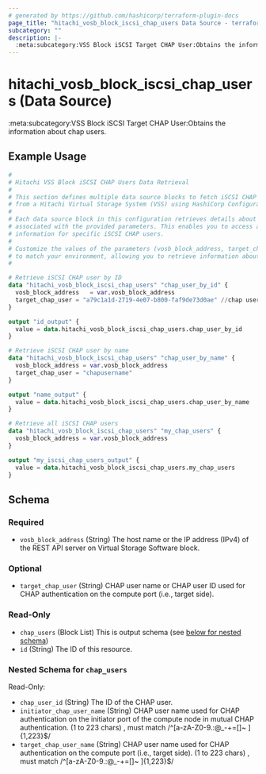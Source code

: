 ```yaml
---
# generated by https://github.com/hashicorp/terraform-plugin-docs
page_title: "hitachi_vosb_block_iscsi_chap_users Data Source - terraform-provider-hitachi"
subcategory: ""
description: |-
  :meta:subcategory:VSS Block iSCSI Target CHAP User:Obtains the information about chap users.
---
```


# hitachi_vosb_block_iscsi_chap_users (Data Source)

:meta:subcategory:VSS Block iSCSI Target CHAP User:Obtains the information about chap users.

## Example Usage

```terraform
#
# Hitachi VSS Block iSCSI CHAP Users Data Retrieval
#
# This section defines multiple data source blocks to fetch iSCSI CHAP user information
# from a Hitachi Virtual Storage System (VSS) using HashiCorp Configuration Language (HCL).
#
# Each data source block in this configuration retrieves details about iSCSI CHAP users
# associated with the provided parameters. This enables you to access authentication
# information for specific iSCSI CHAP users.
#
# Customize the values of the parameters (vosb_block_address, target_chap_user) as needed
# to match your environment, allowing you to retrieve information about the desired iSCSI CHAP users.
#

# Retrieve iSCSI CHAP user by ID
data "hitachi_vosb_block_iscsi_chap_users" "chap_user_by_id" {
  vosb_block_address   = var.vosb_block_address
  target_chap_user = "a79c1a1d-2719-4e07-b800-faf9de73d0ae" //chap user id
}

output "id_output" {
  value = data.hitachi_vosb_block_iscsi_chap_users.chap_user_by_id
}

# Retrieve iSCSI CHAP user by name
data "hitachi_vosb_block_iscsi_chap_users" "chap_user_by_name" {
  vosb_block_address = var.vosb_block_address
  target_chap_user = "chapusername"
}

output "name_output" {
  value = data.hitachi_vosb_block_iscsi_chap_users.chap_user_by_name
}

# Retrieve all iSCSI CHAP users
data "hitachi_vosb_block_iscsi_chap_users" "my_chap_users" {
  vosb_block_address = var.vosb_block_address
}

output "my_iscsi_chap_users_output" {
  value = data.hitachi_vosb_block_iscsi_chap_users.my_chap_users
}
```

<!-- schema generated by tfplugindocs -->
## Schema

### Required

- `vosb_block_address` (String) The host name or the IP address (IPv4) of the REST API server on Virtual Storage Software block.

### Optional

- `target_chap_user` (String) CHAP user name or CHAP user ID used for CHAP authentication on the compute port (i.e., target side).

### Read-Only

- `chap_users` (Block List) This is output schema (see [below for nested schema](#nestedblock--chap_users))
- `id` (String) The ID of this resource.

<a id="nestedblock--chap_users"></a>
### Nested Schema for `chap_users`

Read-Only:

- `chap_user_id` (String) The ID of the CHAP user.
- `initiator_chap_user_name` (String) CHAP user name used for CHAP authentication on the initiator port of the compute node in mutual CHAP authentication.
		(1 to 223 chars) , must match /^[a-zA-Z0-9\.:@_\-\+=\[\]~ ]{1,223}$/
- `target_chap_user_name` (String) CHAP user name used for CHAP authentication on the compute port (i.e., target side).
		(1 to 223 chars) , must match /^[a-zA-Z0-9\.:@_\-\+=\[\]~ ]{1,223}$/
